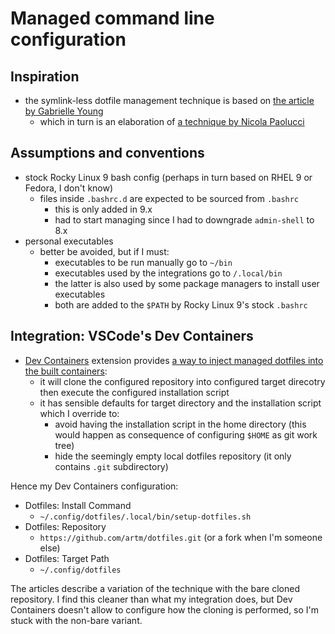 # Managed command line configuration

## Inspiration

- the symlink-less dotfile management technique is based on [the article by
  Gabrielle Young][1]
  - which in turn is an elaboration of [a technique by Nicola Paolucci][2]

## Assumptions and conventions

- stock Rocky Linux 9 bash config (perhaps in turn based on RHEL 9 or Fedora, I
  don't know)
  - files inside `.bashrc.d` are expected to be sourced from `.bashrc`
    - this is only added in 9.x
    - had to start managing since I had to downgrade `admin-shell` to 8.x
- personal executables
  - better be avoided, but if I must:
    - executables to be run manually go to `~/bin`
    - executables used by the integrations go to `/.local/bin`
    - the latter is also used by some package managers to install user
      executables
    - both are added to the `$PATH` by Rocky Linux 9's stock `.bashrc`

## Integration: VSCode's Dev Containers

- [Dev Containers][3] extension provides [a way to inject managed dotfiles into
  the built containers][4]:
  - it will clone the configured repository into configured target direcotry
    then execute the configured installation script
  - it has sensible defaults for target directory and the installation script
    which I override to:
      - avoid having the installation script in the home directory (this would
        happen as consequence of configuring `$HOME` as git work tree)
      - hide the seemingly empty local dotfiles repository (it only contains
        `.git` subdirectory)

Hence my Dev Containers configuration:

- Dotfiles: Install Command
	- `~/.config/dotfiles/.local/bin/setup-dotfiles.sh`
- Dotfiles: Repository
	- `https://github.com/artm/dotfiles.git` (or a fork when I'm someone else)
- Dotfiles: Target Path
	- `~/.config/dotfiles`

The articles describe a variation of the technique with the bare cloned
repository. I find this cleaner than what my integration does, but Dev
Containers doesn't allow to configure how the cloning is performed, so I'm stuck
with the non-bare variant.


[1]: https://www.ackama.com/what-we-think/the-best-way-to-store-your-dotfiles-a-bare-git-repository-explained/
[2]: https://www.atlassian.com/git/tutorials/dotfiles
[3]: https://code.visualstudio.com/docs/devcontainers/containers
[4]: https://code.visualstudio.com/docs/devcontainers/containers#_personalizing-with-dotfile-repositories
